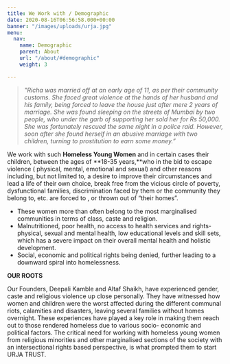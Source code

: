 ```yaml
---
title: We Work with / Demographic
date: 2020-08-16T06:56:58.000+00:00
banner: "/images/uploads/urja.jpg"
menu:
  nav:
    name: Demographic
    parent: About
    url: "/about/#demographic"
    weight: 3

---
```

> _"Richa was married off at an early age of 11, as per their community customs. She faced great violence at the hands of her husband and his family, being forced to leave the house just after mere 2 years of marriage. She was found sleeping on the streets of Mumbai by two people, who under the garb of supporting her sold her for Rs 50,000. She was fortunately rescued the same night in a police raid. However, soon after she found herself in an abusive marriage with two children, turning to prostitution to earn some money.”_

We work with such **Homeless Young Women** and in certain cases their children, between the ages of **18-35 years,**who in the bid to escape violence ( physical, mental, emotional and sexual) and other reasons including, but not limited to, a desire to improve their circumstances and lead a life of their own choice, break free from the vicious circle of poverty, dysfunctional families, discrimination faced by them or the community they belong to, etc. are forced to , or thrown out of “their homes”.

* These women more than often belong to the most marginalised communities in terms of class, caste and religion.
* Malnutritioned, poor health, no access to health services and rights- physical, sexual and mental health, low educational levels and skill sets, which has a severe impact on their overall mental health and holistic development.
* Social, economic and political rights being denied, further leading to a downward spiral into homelessness.

**OUR ROOTS**

Our Founders, Deepali Kamble and Altaf Shaikh, have experienced gender, caste and religious violence up close personally. They have witnessed how women and children were the worst affected during the different communal riots, calamities and disasters, leaving several families without homes overnight. These experiences have played a key role in making them reach out to those rendered homeless due to various socio- economic and political factors. The critical need for working with homeless young women from religious minorities and other marginalised sections of the society with an intersectional rights based perspective, is what prompted them to start URJA TRUST.